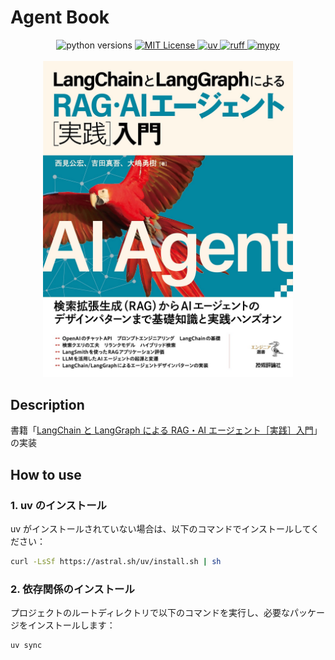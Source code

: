 # Agent Book

<div align="center">
    <img alt="python versions" src="https://img.shields.io/badge/python-3.10-blue?color=5271FF">
    <a href="https://opensource.org/licenses/MIT">
        <img alt="MIT License" src="https://img.shields.io/badge/license-MIT-green?color=5271FF">
    </a>
    <a href="https://github.com/astral-sh/uv">
        <img alt="uv" src="https://img.shields.io/badge/package%20manager-uv-blue?color=5271FF">
    </a>
    <a href="https://github.com/astral-sh/ruff">
        <img alt="ruff" src="https://img.shields.io/badge/code%20style-ruff-000000.svg?color=5271FF">
    </a>
    <a href="https://github.com/python/mypy">
        <img alt="mypy" src="https://img.shields.io/badge/typing-mypy-blue?color=5271FF">
    </a>
</div>
<br />

<center>

<img src="data/image.png" width="400" alt="image">

</center>

## Description

書籍「[LangChain と LangGraph による RAG・AI エージェント［実践］入門](https://gihyo.jp/book/2024/978-4-297-14530-9)」の実装

## How to use

### 1. uv のインストール

uv がインストールされていない場合は、以下のコマンドでインストールしてください：

```bash
curl -LsSf https://astral.sh/uv/install.sh | sh
```

### 2. 依存関係のインストール

プロジェクトのルートディレクトリで以下のコマンドを実行し、必要なパッケージをインストールします：

```bash
uv sync
```
